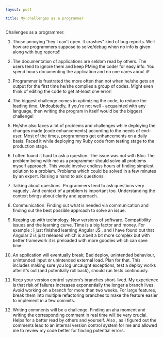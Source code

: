 ```yaml
---
layout: post

title: My challenges as a programmer
---
```

<p>Challenges as a programmer:</p>

<ol>
<li><p>Those annoying "hey I can't open. It crashes" kind of bug reports. Well how are programmers suppose to solve/debug when no info is given along with bug reports!!</p></li>
<li><p>The documentation of applications are seldom read by others. The users tend to ignore them and keep PMing the coder for easy info. You spend hours documenting the application and no one cares  about it!</p></li>
<li><p>Programmer is frustrated the more often than not when he/she gets an output for the first time he/she compiles a group of codes. Might even think of editing the code to get at-least one error! </p></li>
<li><p>The biggest challenge comes in optimizing the code, to reduce the loading time. Undoubtedly, if you're not well - acquainted with any language, then writing the program in itself would be the biggest challenge!</p></li>
<li><p>He/she also faces a lot of problems and challenges while deploying the changes made (code enhancements) according to the needs of end-user. Most of the times, programmers get enhancements on a daily basis. Faced it while deploying my Ruby code from testing stage to the production  stage.</p></li>
<li><p>I often found it hard to ask a question. The issue was not with Bloc The problem being with me as a programmer should solve all problems myself approach. This would involve endless hours of finding simplest solution to a problem. Problems which could be solved in a few minutes by an expert.  Raising a hand to ask questions.</p></li>
<li><p>Talking about questions. Programmers tend to ask questions very vaguely . And context of a problem is important too. Understanding the context brings about clarity and approach.</p></li>
<li><p>Communication: Finding out what is needed via communication and finding out the best possible approach to solve an issue.</p></li>
<li><p>Keeping up with technology. New versions of software. Compatibility issues and the learning curve. Time is a big factor and money.  For example : I just finished learning Angular JS , and I have found out that Angular 2 is just released which is albeit a bit more complex but with better framework it is preloaded with more goodies which can save time.</p></li>
<li><p>An application will eventually break; Bad deploy, unintended behaviour, unintended input or unintended external load. Plan for that. This includes making sure you log uncaught exceptions, test a deploy works after it's out (and potentially roll back), should run tests continously.</p></li>
<li><p>Keep your version control system's branches short-lived. My experience is that risk of failures increases exponentially the longer a branch lives. Avoid working on a branch for more than two weeks. For large features, break them into multiple refactoring branches to make the feature easier to implement in a few commits.</p></li>
<li><p>Writing comments will be a challenge. Finding an aha moment and writing the corresponding comment in real time will be very crucial. Helps for a better read by others and yourself. Also , as I figured out the comments lead to an internal version control system for me and allowed me to review my code better for finding potential errors.</p></li>
</ol>


